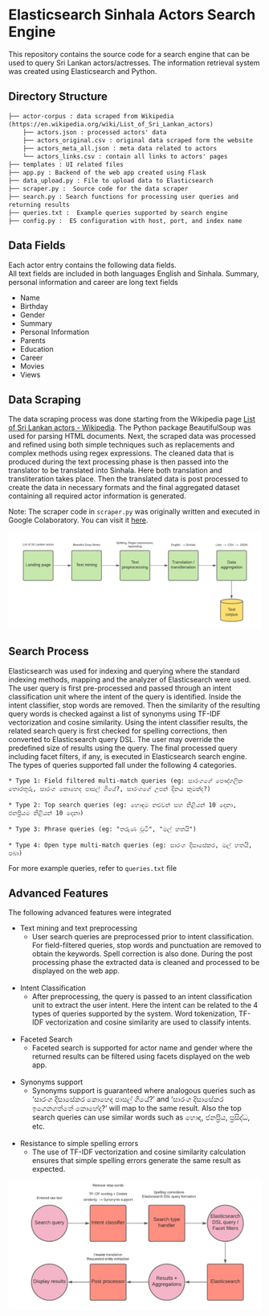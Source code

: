 # Elasticsearch Sinhala Actors Search Engine

This repository contains the source code for a search engine that can be used to query Sri Lankan actors/actresses. The information retrieval system was created using Elasticsearch and Python.

## Directory Structure

```
├── actor-corpus : data scraped from Wikipedia (https://en.wikipedia.org/wiki/List_of_Sri_Lankan_actors)                    
    ├── actors.json : processed actors' data 
    ├── actors_original.csv : original data scraped form the website
    ├── actors_meta_all.json : meta data related to actors
    └── actors_links.csv : contain all links to actors' pages
├── templates : UI related files  
├── app.py : Backend of the web app created using Flask 
├── data_upload.py : File to upload data to Elasticsearch
├── scraper.py :  Source code for the data scraper  
├── search.py : Search functions for processing user queries and returning results
├── queries.txt :  Example queries supported by search engine  
├── config.py :  ES configuration with host, port, and index name        
```

## Data Fields

Each actor entry contains the following data fields. <br /> All text fields are included in both languages English and Sinhala. Summary, personal information and career are long text fields

* Name
* Birthday
* Gender
* Summary
* Personal Information
* Parents
* Education
* Career
* Movies
* Views

## Data Scraping

The data scraping process was done starting from the Wikipedia page [List of Sri Lankan actors - Wikipedia](https://en.wikipedia.org/wiki/List_of_Sri_Lankan_actors).
The Python package BeautifulSoup was used for parsing HTML documents. Next, the scraped data was processed and refined using both simple techniques such as replacements and complex methods using regex expressions. The cleaned data that is produced during the text processing phase is then passed into the translator to be translated into Sinhala. Here both translation and transliteration takes place. Then the translated data is post processed to create the data in necessary formats and the final aggregated dataset containing all required actor information is generated.

Note: The scraper code in ```scraper.py``` was originally written and executed in Google Colaboratory. You can visit it [here](https://colab.research.google.com/drive/1EQsLLQgj6U7eADus8jw39x4NE2BcIjce?usp=sharing). 

![](images/Scraping.png)

## Search Process

Elasticsearch was used for indexing and querying where the standard indexing methods, mapping and the analyzer of Elasticsearch were used. The user query is first pre-processed and passed through an intent classification unit where the intent of the query is identified. Inside the intent classifier, stop words are removed. Then the similarity of the resulting query words is checked against a list of synonyms using TF-IDF vectorization and cosine similarity. Using the intent classifier results, the related search query is first checked for spelling corrections, then converted to Elasticsearch query DSL. The user may override the predefined size of results using the query. The final processed query including facet filters, if any, is executed in Elasticsearch search engine. The types of queries supported fall under the following 4 categories.

```
* Type 1: Field filtered multi-match queries (eg: සාරංගගේ පෞද්ගලික තොරතුරු, සාරංග කොහෙද පාසල් ගියේ?, සාරංගගේ උපන් දිනය කුමක්ද?)

* Type 2: Top search queries (eg: හොඳම නළුවන් සහ නිළියන් 10 දෙනා, ජනප්‍රියම නිළියන් 10 දෙනා)

* Type 3: Phrase queries (eg: "තරුණ චූටි", "මල් හතයි")

* Type 4: Open type multi-match queries (eg: සාරංග දිසාසේකර, මල් හතයි, පබා)
```

For more example queries, refer to ```queries.txt``` file

## Advanced Features

The following advanced features were integrated

* Text mining and text preprocessing 
  * User search queries are preprocessed prior to intent classification. For field-filtered queries, stop words and punctuation are removed to obtain the keywords. Spell correction is also done. During the post processing phase the extracted data is cleaned and processed to be displayed on the web app.<br /> 
  <br /> 
* Intent Classification 
  * After preprocessing, the query is passed to an intent classification unit to extract the user intent. Here the intent can be related to the 4 types of queries supported by the system. Word tokenization, TF-IDF vectorization and cosine similarity are used to classify intents.<br /> 
  <br /> 
* Faceted Search
  * Faceted search is supported for actor name and gender where the returned results can be filtered using facets displayed on the web app.<br />
  <br /> 
* Synonyms support
  * Synonyms support is guaranteed where analogous queries such as ‘සාරංග දිසාසේකර කොහෙද පාසල් ගියේ?’ and ‘සාරංග දිසාසේකර ඉගෙනගත්තේ කොහේද?’ will map to the same result. Also the top search queries can use similar words such as හොඳ, ජනප්‍රිය, ප්‍රසිද්ධ, etc.<br /> 
  <br /> 
* Resistance to simple spelling errors
  * The use of TF-IDF vectorization and cosine similarity calculation ensures that simple spelling errors generate the same result as expected.

![](images/Search.jpg)
